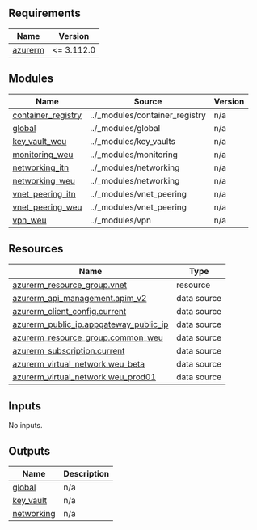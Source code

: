 <!-- markdownlint-disable -->
<!-- BEGINNING OF PRE-COMMIT-TERRAFORM DOCS HOOK -->
## Requirements

| Name | Version |
|------|---------|
| <a name="requirement_azurerm"></a> [azurerm](#requirement\_azurerm) | <= 3.112.0 |

## Modules

| Name | Source | Version |
|------|--------|---------|
| <a name="module_container_registry"></a> [container\_registry](#module\_container\_registry) | ../_modules/container_registry | n/a |
| <a name="module_global"></a> [global](#module\_global) | ../_modules/global | n/a |
| <a name="module_key_vault_weu"></a> [key\_vault\_weu](#module\_key\_vault\_weu) | ../_modules/key_vaults | n/a |
| <a name="module_monitoring_weu"></a> [monitoring\_weu](#module\_monitoring\_weu) | ../_modules/monitoring | n/a |
| <a name="module_networking_itn"></a> [networking\_itn](#module\_networking\_itn) | ../_modules/networking | n/a |
| <a name="module_networking_weu"></a> [networking\_weu](#module\_networking\_weu) | ../_modules/networking | n/a |
| <a name="module_vnet_peering_itn"></a> [vnet\_peering\_itn](#module\_vnet\_peering\_itn) | ../_modules/vnet_peering | n/a |
| <a name="module_vnet_peering_weu"></a> [vnet\_peering\_weu](#module\_vnet\_peering\_weu) | ../_modules/vnet_peering | n/a |
| <a name="module_vpn_weu"></a> [vpn\_weu](#module\_vpn\_weu) | ../_modules/vpn | n/a |

## Resources

| Name | Type |
|------|------|
| [azurerm_resource_group.vnet](https://registry.terraform.io/providers/hashicorp/azurerm/latest/docs/resources/resource_group) | resource |
| [azurerm_api_management.apim_v2](https://registry.terraform.io/providers/hashicorp/azurerm/latest/docs/data-sources/api_management) | data source |
| [azurerm_client_config.current](https://registry.terraform.io/providers/hashicorp/azurerm/latest/docs/data-sources/client_config) | data source |
| [azurerm_public_ip.appgateway_public_ip](https://registry.terraform.io/providers/hashicorp/azurerm/latest/docs/data-sources/public_ip) | data source |
| [azurerm_resource_group.common_weu](https://registry.terraform.io/providers/hashicorp/azurerm/latest/docs/data-sources/resource_group) | data source |
| [azurerm_subscription.current](https://registry.terraform.io/providers/hashicorp/azurerm/latest/docs/data-sources/subscription) | data source |
| [azurerm_virtual_network.weu_beta](https://registry.terraform.io/providers/hashicorp/azurerm/latest/docs/data-sources/virtual_network) | data source |
| [azurerm_virtual_network.weu_prod01](https://registry.terraform.io/providers/hashicorp/azurerm/latest/docs/data-sources/virtual_network) | data source |

## Inputs

No inputs.

## Outputs

| Name | Description |
|------|-------------|
| <a name="output_global"></a> [global](#output\_global) | n/a |
| <a name="output_key_vault"></a> [key\_vault](#output\_key\_vault) | n/a |
| <a name="output_networking"></a> [networking](#output\_networking) | n/a |
<!-- END OF PRE-COMMIT-TERRAFORM DOCS HOOK -->
